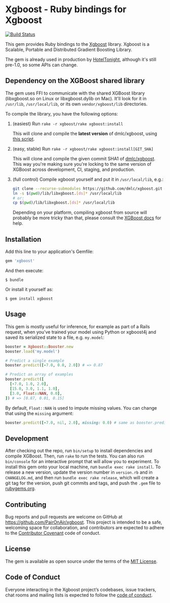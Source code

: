 # Xgboost - Ruby bindings for Xgboost

[![Build Status](https://travis-ci.org/PairOnAir/xgboost-ruby.svg?branch=master)](https://travis-ci.org/PairOnAir/xgboost-ruby)

This gem provides Ruby bindings to the [Xgboost](https://github.com/dmlc/xgboost) library. Xgboost is a Scalable, Portable and Distributed Gradient Boosting Library.

The gem is already used in production by [HotelTonight](https://github.com/hoteltonight), although it's still pre-1.0, so some APIs can change.

## Dependency on the XGBoost shared library

The gem uses FFI to communicate with the shared XGBoost library (libxgboost.so on Linux or libxgboost.dylib on Mac). It'll look for it in `/usr/lib`, `/usr/local/lib`, or its own `vendor/xgboost/lib` directories.

To compile the library, you have the following options:

1. (easiest) Run `rake -r xgboost/rake xgboost:install`

   This will clone and compile the **latest version** of dmlc/xgboost, using [this script](https://github.com/PairOnAir/xgboost-ruby/blob/master/bin/install_xgboost).

2. (easy, stable) Run `rake -r xgboost/rake xgboost:install[GIT_SHA]`

   This will clone and compile the given commit SHA1 of [dmlc/xgboost](https://github.com/dmlc/xgboost). This way you're making sure you're locking to the same version of XGBoost across development, CI, staging, and production.

3. (full control) Compile xgboost yourself and put it in `/usr/local/lib`, e.g.:

   ```bash
   git clone --recurse-submodules https://github.com/dmlc/xgboost.git && cd xgboost && make
   ln -s $(pwd)/lib/libxgboost.[ds]* /usr/local/lib
   # or:
   cp $(pwd)/lib/libxgboost.[ds]* /usr/local/lib
   ```

   Depending on your platform, compiling xgboost from source will probably be more tricky than that, please consult the [XGBoost docs](http://xgboost.readthedocs.io/en/latest/build.html) for help.

## Installation

Add this line to your application's Gemfile:

```ruby
gem 'xgboost'
```

And then execute:

    $ bundle

Or install it yourself as:

    $ gem install xgboost

## Usage

This gem is mostly useful for inference, for example as part of a Rails request, when you've trained your model using Python or xgboost4j and saved its serialized state to a file, e.g. `my.model`:

```ruby
booster = Xgboost::Booster.new
booster.load('my.model')

# Predict a single example
booster.predict([-7.0, 0.0, 2.0]) # => 0.87

# Predict an array of examples
booster.predict([
  [-7.0, 1.0, 2.0],
  [15.0, 3.0, 1.1, 1.0],
  [3.0, Float::NAN, 0.0],
]) # => [0.87, 0.01, 0.15]
```

By default, `Float::NAN` is used to impute missing values. You can change that using the `missing` argument:

```ruby
booster.predict([-7.0, nil, 2.0], missing: 0.0) # same as booster.predict([-7.0, 0.0, 2.0])
```

## Development

After checking out the repo, run `bin/setup` to install dependencies and compile XGBoost. Then, run `rake` to run
the tests. You can also run `bin/console` for an interactive prompt that will allow you to
experiment. To install this gem onto your local machine, run `bundle exec rake install`. To release
a new version, update the version number in `version.rb` and in `CHANGELOG.md`, and then run `bundle exec rake release`,
which will create a git tag for the version, push git commits and tags, and push the `.gem` file to
[rubygems.org](https://rubygems.org).


## Contributing

Bug reports and pull requests are welcome on GitHub at https://github.com/PairOnAir/xgboost. This
project is intended to be a safe, welcoming space for collaboration, and contributors are expected
to adhere to the [Contributor Covenant](http://contributor-covenant.org) code of conduct.

## License

The gem is available as open source under the terms of the [MIT License](http://opensource.org/licenses/MIT).

## Code of Conduct

Everyone interacting in the Xgboost project’s codebases, issue trackers, chat rooms and mailing
lists is expected to follow the [code of conduct](https://github.com/PairOnAir/xgboost/blob/master/CODE_OF_CONDUCT.md).
